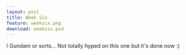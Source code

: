 ```yaml
---
layout: post
title: Week Six
feature: weeksix.png
download: weeksix.psd
---
```

I Gundam or sorts... Not totally hyped on this one but it's done now :)